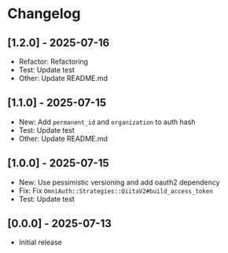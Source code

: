 # Changelog

## [1.2.0] - 2025-07-16

- Refactor: Refactoring
- Test: Update test
- Other: Update README.md

## [1.1.0] - 2025-07-15

- New: Add `permanent_id` and `organization` to auth hash
- Test: Update test
- Other: Update README.md

## [1.0.0] - 2025-07-15

- New: Use pessimistic versioning and add oauth2 dependency
- Fix: Fix `OmniAuth::Strategies::QiitaV2#build_access_token`
- Test: Update test

## [0.0.0] - 2025-07-13

- Initial release
